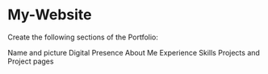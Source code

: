 # My-Website
Create the following sections of the Portfolio:

Name and picture
Digital Presence 
About Me
Experience 
Skills
Projects and Project pages
